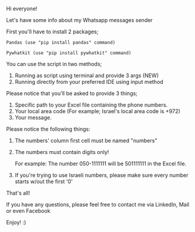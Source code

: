 Hi everyone! 

Let's have some info about my Whatsapp messages sender

First you'll have to install 2 packages;

    Pandas (use "pip install pandas" command)

    Pywhatkit (use "pip install pywhatkit" command)

You can use the script in two methods;
1. Running as script using terminal and provide 3 args (NEW)
2. Running directly from your preferred IDE using input method


Please notice that you'll be asked to provide 3 things;
1. Specific path to your Excel file containing the phone numbers.
2. Your local area code (For example; Israel's local area code is +972)
3. Your message.

Please notice the following things:
1. The numbers' column first cell must be named "numbers"
2. The numbers must contain digits only!

    For example: The number 050-1111111 will be 501111111 in the Excel file.
3. If you're trying to use Israeli numbers, please make sure every number starts w/out the first '0' 
 
That's all!

If you have any questions, please feel free to contact me via LinkedIn, Mail or even Facebook 


Enjoy! :)
